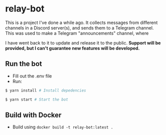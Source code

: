 # relay-bot

This is a project I've done a while ago. It collects messages from different channels in a Discord server(s), and sends them to a Telegram channel. This was used to make a Telegram "announcements" channel, where

I have went back to it to update and release it to the public. **Support will be provided, but I can't guarantee new features will be developed.**

## Run the bot

 - Fill out the .env file
 - Run:

```bash
$ yarn install # Install depedencies

$ yarn start # Start the bot
```

## Build with Docker

 - Build using `docker build -t relay-bot:latest .`

